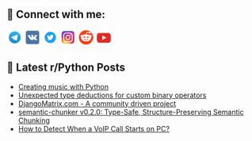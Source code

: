 ## 🔎 Connect with me:
[<img src="https://github.com/bullbesh/bullbesh/blob/main/images/Telegram.png" width="32" height="32" />](https://t.me/bullbesh)
[<img src="https://github.com/bullbesh/bullbesh/blob/main/images/VK.png" width="32" height="32" />](https://vk.com/bullbesh)
[<img src="https://github.com/bullbesh/bullbesh/blob/main/images/Twitter.png" width="32" height="32" />](https://twitter.com/bullbesh1)
[<img src="https://github.com/bullbesh/bullbesh/blob/main/images/Instagram.png" width="32" height="32" />](https://www.instagram.com/bullbesh)
[<img src="https://github.com/bullbesh/bullbesh/blob/main/images/Reddit.png" width="32" height="32" />](https://www.reddit.com/user/bullbesh)
[<img src="https://github.com/bullbesh/bullbesh/blob/main/images/YouTube.png" width="32" height="32" />](https://www.youtube.com/channel/UCtfjRs6uzgq5mfm8S06WTcg)

## 📕 Latest r/Python Posts
<!-- BLOG-POST-LIST:START -->
- [Creating music with Python](https://www.reddit.com/r/Python/comments/1ij8utg/creating_music_with_python/)
- [Unexpected type deductions for custom binary operators](https://www.reddit.com/r/Python/comments/1ij304g/unexpected_type_deductions_for_custom_binary/)
- [DjangoMatrix.com - A community driven project](https://www.reddit.com/r/Python/comments/1ij22r7/djangomatrixcom_a_community_driven_project/)
- [semantic-chunker v0.2.0: Type-Safe, Structure-Preserving Semantic Chunking](https://www.reddit.com/r/Python/comments/1ij1fk7/semanticchunker_v020_typesafe_structurepreserving/)
- [How to Detect When a VoIP Call Starts on PC?](https://www.reddit.com/r/Python/comments/1ij0is6/how_to_detect_when_a_voip_call_starts_on_pc/)
<!-- BLOG-POST-LIST:END -->

